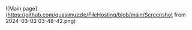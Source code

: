 
![Main page](https://github.com/quasimuzzle/FileHosting/blob/main/Screenshot from 2024-03-02 03-48-42.png)
